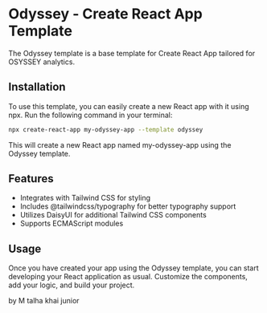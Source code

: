 # Odyssey - Create React App Template

The Odyssey template is a base template for Create React App tailored for OSYSSEY analytics.

## Installation

To use this template, you can easily create a new React app with it using npx. Run the following command in your terminal:

```bash
npx create-react-app my-odyssey-app --template odyssey
```
This will create a new React app named my-odyssey-app using the Odyssey template.

## Features
- Integrates with Tailwind CSS for styling
- Includes @tailwindcss/typography for better typography support
- Utilizes DaisyUI for additional Tailwind CSS components
- Supports ECMAScript modules
## Usage
Once you have created your app using the Odyssey template, you can start developing your React application as usual. Customize the components, add your logic, and build your project.

by M talha khai junior